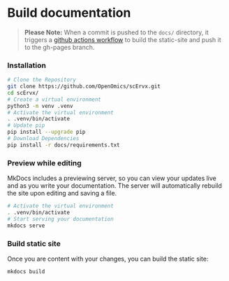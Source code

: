 # Build documentation  

> **Please Note:** When a commit is pushed to the `docs/` directory, it triggers a [github actions workflow](https://github.com/OpenOmics/scErvx/actions) to build the static-site and push it to the gh-pages branch.

### Installation
```bash
# Clone the Repository
git clone https://github.com/OpenOmics/scErvx.git
cd scErvx/
# Create a virtual environment
python3 -m venv .venv
# Activate the virtual environment
. .venv/bin/activate
# Update pip
pip install --upgrade pip
# Download Dependencies
pip install -r docs/requirements.txt
```

### Preview while editing  
MkDocs includes a previewing server, so you can view your updates live and as you write your documentation. The server will automatically rebuild the site upon editing and saving a file.  
```bash
# Activate the virtual environment
. .venv/bin/activate
# Start serving your documentation
mkdocs serve
```

### Build static site  
Once you are content with your changes, you can build the static site:  
```bash
mkdocs build
```
